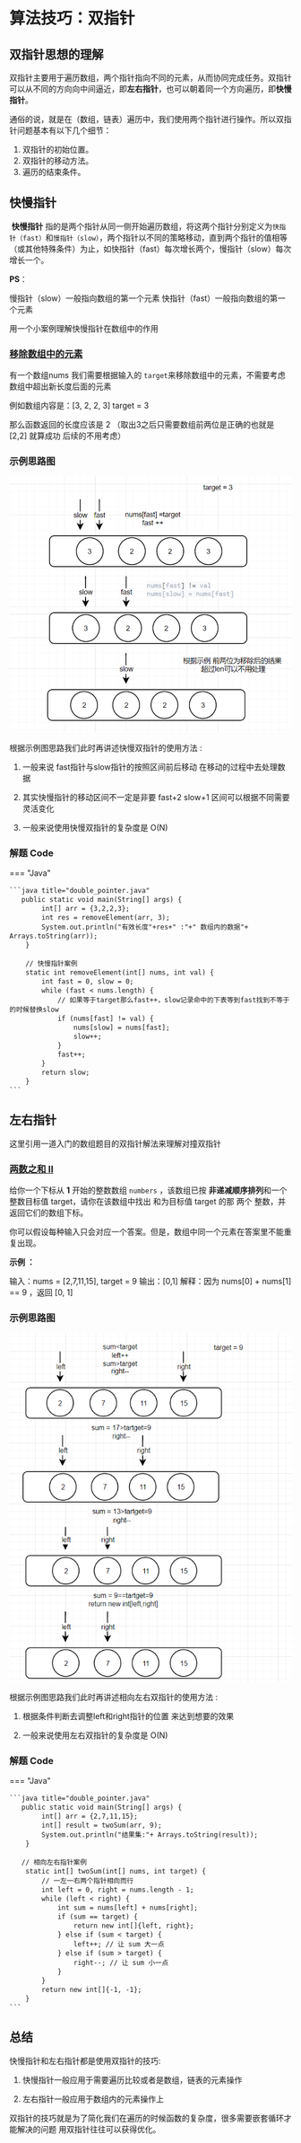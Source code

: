 # 算法技巧：双指针

## 双指针思想的理解	

​    	双指针主要用于遍历数组，两个指针指向不同的元素，从而协同完成任务。双指针可以从不同的方向向中间逼近，即**左右指针**，也可以朝着同一个方向遍历，即**快慢指针**。

通俗的说，就是在（数组，链表）遍历中，我们使用两个指针进行操作。所以双指针问题基本有以下几个细节：

1. 双指针的初始位置。
2. 双指针的移动方法。
3. 遍历的结束条件。

## 快慢指针

​			**快慢指针** 指的是两个指针从同一侧开始遍历数组，将这两个指针分别定义为`快指针（fast）`和`慢指针（slow）`，两个指针以不同的策略移动，直到两个指针的值相等（或其他特殊条件）为止，如快指针（fast）每次增长两个，慢指针（slow）每次增长一个。

**PS**：

慢指针（slow）一般指向数组的第一个元素
快指针（fast）一般指向数组的第一个元素

用一个小案例理解快慢指针在数组中的作用

### [移除数组中的元素](https://leetcode.cn/problems/remove-element/)

有一个数组nums 我们需要根据输入的 `target`来移除数组中的元素，不需要考虑数组中超出新长度后面的元素

例如数组内容是：[3, 2, 2, 3]   target = 3

那么函数返回的长度应该是 2 （取出3之后只需要数组前两位是正确的也就是 [2,2] 就算成功 后续的不用考虑）

### 示例思路图

![image-20221203142005028](Double_pointer.assets/image-20221203142005028.png)



根据示例图思路我们此时再讲述快慢双指针的使用方法 :

1. 一般来说 fast指针与slow指针的按照区间前后移动 在移动的过程中去处理数据

2. 其实快慢指针的移动区间不一定是非要 fast+2 slow+1 区间可以根据不同需要灵活变化

3. 一般来说使用快慢双指针的复杂度是 O(N)

### 解题 Code

=== "Java"

    ```java title="double_pointer.java"
       public static void main(String[] args) {
            int[] arr = {3,2,2,3};
            int res = removeElement(arr, 3);
            System.out.println("有效长度"+res+" :"+" 数组内的数据"+ Arrays.toString(arr));
        }
    
        // 快慢指针案例
        static int removeElement(int[] nums, int val) {
            int fast = 0, slow = 0;
            while (fast < nums.length) {
                // 如果等于target那么fast++，slow记录命中的下表等到fast找到不等于的时候替换slow
                if (nums[fast] != val) {
                    nums[slow] = nums[fast];
                    slow++;
                }
                fast++;
            }
            return slow;
        }
    ```



## 左右指针

这里引用一道入门的数组题目的双指针解法来理解对撞双指针

### [两数之和 II](https://leetcode.cn/problems/two-sum-ii-input-array-is-sorted/)

给你一个下标从 **1** 开始的整数数组 `numbers` ，该数组已按 **非递减顺序排列**和一个整数目标值 target，请你在该数组中找出 和为目标值 target  的那 两个 整数，并返回它们的数组下标。

你可以假设每种输入只会对应一个答案。但是，数组中同一个元素在答案里不能重复出现。

**示例 ：**

输入：nums = [2,7,11,15], target = 9
输出：[0,1]
解释：因为 nums[0] + nums[1] == 9 ，返回 [0, 1] 

### 示例思路图

![image-20221203145210464](Double_pointer.assets/image-20221203145210464.png)

根据示例图思路我们此时再讲述相向左右双指针的使用方法 :

1. 根据条件判断去调整left和right指针的位置 来达到想要的效果

2. 一般来说使用左右双指针的复杂度是 O(N)

### 解题 Code

=== "Java"

    ```java title="double_pointer.java"
       public static void main(String[] args) {
            int[] arr = {2,7,11,15};
            int[] result = twoSum(arr, 9);
            System.out.println("结果集:"+ Arrays.toString(result));
        }
    
       // 相向左右指针案例
        static int[] twoSum(int[] nums, int target) {
            // 一左一右两个指针相向而行
            int left = 0, right = nums.length - 1;
            while (left < right) {
                int sum = nums[left] + nums[right];
                if (sum == target) {
                    return new int[]{left, right};
                } else if (sum < target) {
                    left++; // 让 sum 大一点
                } else if (sum > target) {
                    right--; // 让 sum 小一点
                }
            }
            return new int[]{-1, -1};
        }
    ```

## 总结

快慢指针和左右指针都是使用双指针的技巧:

1. 快慢指针一般应用于需要遍历比较或者是数组，链表的元素操作

2. 左右指针一般应用于数组内的元素操作上

双指针的技巧就是为了简化我们在遍历的时候函数的复杂度，很多需要嵌套循环才能解决的问题 用双指针往往可以获得优化。